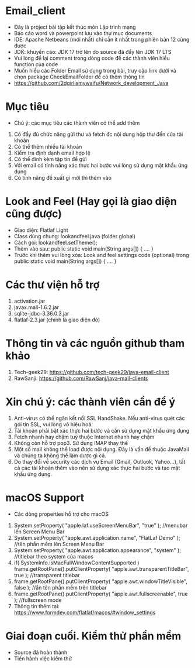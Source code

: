 # Email_client
- Đây là project bài tập kết thúc môn Lập trình mạng
- Báo cáo word và powerpoint lưu vào thư mục documents
- IDE: Apache Netbeans (mới nhất) chỉ cần ít nhất trong phiên bản 12 cũng được
- JDK: khuyến cáo: JDK 17 trở lên do source đã đẩy lên JDK 17 LTS
- Vui lòng để lại comment trong dòng code để các thành viên hiểu function của code
- Muốn hiểu các Folder Email sử dụng trong bài, truy cập link dưới và chọn package CheckEmailFolder để có thêm thông tin
- https://github.com/2dgirlismywaifu/Network_development_Java
# Mục tiêu
- Chú ý: các mục tiêu các thành viên có thể add thêm
1. Có đầy đủ chức năng gửi thư và fetch đc nội dung hộp thư đến của tài khoản
2. Có thể thêm nhiều tài khoản
3. Kiểm tra định dạnh email hợp lệ
4. Có thể đính kèm tập tin để gửi
5. Với email có tính năng xác thực hai bước vui lòng sử dụng mật khẩu ứng dụng
6. Có tính năng đề xuất gì mới thì thêm vào
# Look and Feel (Hay gọi là giao diện cũng được)
- Giao diện: Flatlaf Light
- Class dùng chung: lookandfeel.java (folder global)
- Cách goi: lookandfeel.setTheme();
- Thêm vào sau: public static void main(String args[]) { .... }
- Trước khi thêm vui lòng xóa: Look and feel settings code (optional) trong public static void main(String args[]) { .... }
# Các thư viện hỗ trợ
1. activation.jar
2. javax.mail-1.6.2.jar
3. sqlite-jdbc-3.36.0.3.jar
4. flatlaf-2.3.jar (chính là giao diện đó)
# Thông tin và các nguồn github tham khảo
1. Tech-geek29: https://github.com/tech-geek29/java-email-client
2. RawSanji: https://github.com/RawSanj/java-mail-clients
# Xin chú ý: các thành viên cần để ý
1. Anti-virus có thể ngăn kết nối SSL HandShake. Nếu anti-virus quét các gói tin SSL, vui lòng vô hiệu hoá.
2. Tài khoản phải bật xác thực hai bước và cần sử dụng mật khẩu ứng dụng
3. Fetch nhanh hay chậm tuỳ thuộc Internet nhanh hay chậm
4. Không còn hỗ trợ pop3. Sử dụng IMAP thay thế
5. Một số mail không thể load được nội dụng. Đây là vấn đề thuộc JavaMail và chúng ta không thể làm được gì cả.
6. Do thay đổi về security các dịch vụ Email (Gmail, Outlook, Yahoo...), tất cả các tài khoản thêm vào nên sử dụng xác thực hai bước và tạo mật khẩu ứng dụng.
# macOS Support
- Các dòng properties hỗ trợ cho macOS
1. System.setProperty( "apple.laf.useScreenMenuBar", "true" ); //menubar lên Screen Menu Bar
2. System.setProperty( "apple.awt.application.name", "FlatLaf Demo" ); //tên phần mềm lên Screen Menu Bar
3. System.setProperty( "apple.awt.application.appearance", "system" ); //titlebar theo system của macos
4. if( SystemInfo.isMacFullWindowContentSupported )
    frame.getRootPane().putClientProperty( "apple.awt.transparentTitleBar", true ); //transparent titlebar
5. frame.getRootPane().putClientProperty( "apple.awt.windowTitleVisible", false ); //ẩn tên phần mềm trên titlebar
6. frame.getRootPane().putClientProperty( "apple.awt.fullscreenable", true ); //fullscreen mode
7. Thông tin thêm tại: https://www.formdev.com/flatlaf/macos/#window_settings
# Giai đoạn cuối. Kiểm thử phần mềm
- Source đã hoàn thành
- Tiến hành việc kiểm thử

